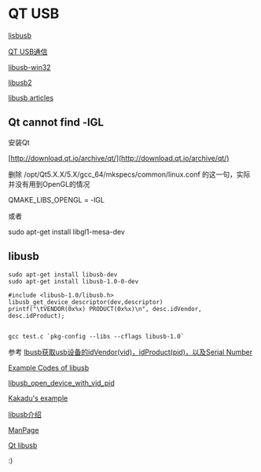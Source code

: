QT USB
=====

[lisbusb](https://github.com/libusb/libusb/wiki)


[QT USB通信](https://blog.csdn.net/peixiuhui/article/details/76723443)


[libusb-win32](https://sourceforge.net/projects/libusb-win32/)


[libusb2](https://sourceforge.net/p/libusb-win32/wiki/Home/)


[libusb articles](https://blog.csdn.net/zxc131313a/article/details/88609913)


Qt cannot find -lGL
------

安装Qt

[http://download.qt.io/archive/qt/](http://download.qt.io/archive/qt/)


删除 /opt/Qt5.X.X/5.X/gcc_64/mkspecs/common/linux.conf 的这一句，实际并没有用到OpenGL的情况

QMAKE_LIBS_OPENGL = -lGL

或者

sudo apt-get install libgl1-mesa-dev


libusb
------

	sudo apt-get install libusb-dev
	sudo apt-get install libusb-1.0-0-dev

	#include <libusb-1.0/libusb.h>
	libusb_get_device_descriptor(dev,descriptor)
	printf("\tVENDOR(0x%x) PRODUCT(0x%x)\n", desc.idVendor, desc.idProduct);

	
	gcc test.c `pkg-config --libs --cflags libusb-1.0`


参考
[lbusb获取usb设备的idVendor(vid)，idProduct(pid)，以及Serial Number](https://blog.csdn.net/zhc10110011/article/details/46610701)

[Example Codes of libusb](https://cpp.hotexamples.com/examples/-/-/libusb_open/cpp-libusb_open-function-examples.html)

[libusb_open_device_with_vid_pid](https://cpp.hotexamples.com/examples/-/-/libusb_open_device_with_vid_pid/cpp-libusb_open_device_with_vid_pid-function-examples.html)

[Kakadu's example](https://github.com/Kakadu/Qt_libusb.git)

[libusb介绍](https://www.cs.unm.edu/~hjelmn/libusb_hotplug_api/annotated.html)

[ManPage](https://nxmnpg.lemoda.net/3/libusb_open_device_with_vid_pid)

[Qt libusb](https://www.cnblogs.com/lvdongjie/p/7921389.html)








:)
